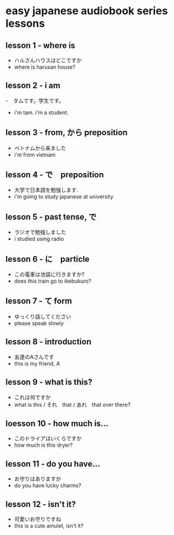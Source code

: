 # easy japanese audiobook series lessons

## lesson 1 - where is

- ハルさんハウスはどこですか
- where is harusan house?

## lesson 2 - i am

-　タムです。学生です。
- i'm tam.  i'm a student.

## lesson 3 - from, から preposition

- ベトナムから来ました
- i'm from vietnam

## lesson 4 - で　preposition

- 大学で日本語を勉強します.
- i'm going to study japanese at university

## lesson 5 - past tense, で

- ラジオで勉強しました
- i studied using radio

## lesson 6 - に　particle

- この電車は池袋に行きますか?
- does this train go to ikebukuro?

## lesson 7 - て form
- ゆっくり話してください
- please speak slowly

## lesson 8 - introduction
- 友達のAさんです
- this is my friend, A

## lesson 9 - what is this?
- これは何ですか
- what is this / それ　that / あれ　that over there?

## loesson 10 - how much is...
- このドライアはいくらですか
- how much is this dryer?

## lesson 11 - do you have...
- お守りはありますか
- do you have lucky charms?

## lesson 12 - isn't it?
- 可愛いお守りですね
- this is a cute amulet, isn't it?